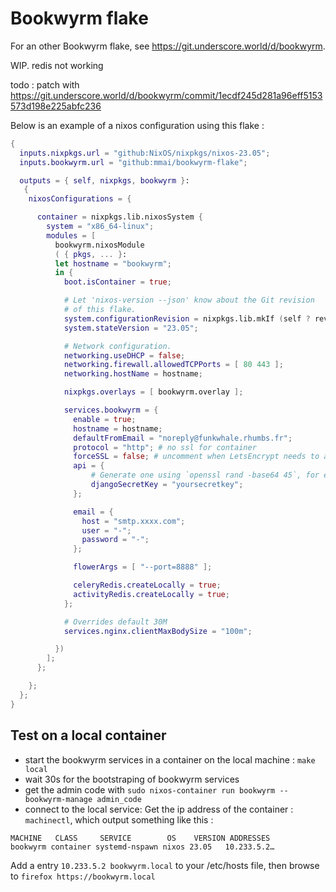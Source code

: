 # Bookwyrm flake

For an other Bookwyrm flake, see https://git.underscore.world/d/bookwyrm.

WIP. redis not working 

todo : patch with https://git.underscore.world/d/bookwyrm/commit/1ecdf245d281a96eff5153573d198e225abfc236

Below is an example of a nixos configuration using this flake :

```nix
{
  inputs.nixpkgs.url = "github:NixOS/nixpkgs/nixos-23.05";
  inputs.bookwyrm.url = "github:mmai/bookwyrm-flake";

  outputs = { self, nixpkgs, bookwyrm }: 
   {
    nixosConfigurations = {

      container = nixpkgs.lib.nixosSystem {
        system = "x86_64-linux";
        modules = [
          bookwyrm.nixosModule
          ( { pkgs, ... }: 
          let hostname = "bookwyrm";
          in {
            boot.isContainer = true;

            # Let 'nixos-version --json' know about the Git revision
            # of this flake.
            system.configurationRevision = nixpkgs.lib.mkIf (self ? rev) self.rev;
            system.stateVersion = "23.05";

            # Network configuration.
            networking.useDHCP = false;
            networking.firewall.allowedTCPPorts = [ 80 443 ];
            networking.hostName = hostname;

            nixpkgs.overlays = [ bookwyrm.overlay ];

            services.bookwyrm = {
              enable = true;
              hostname = hostname;
              defaultFromEmail = "noreply@funkwhale.rhumbs.fr";
              protocol = "http"; # no ssl for container
              forceSSL = false; # uncomment when LetsEncrypt needs to access "http:" in order to check domain
              api = {
                  # Generate one using `openssl rand -base64 45`, for example
                  djangoSecretKey = "yoursecretkey";
              };

              email = {
                host = "smtp.xxxx.com";
                user = "-";
                password = "-";
              };

              flowerArgs = [ "--port=8888" ];

              celeryRedis.createLocally = true;
              activityRedis.createLocally = true;
            };

            # Overrides default 30M
            services.nginx.clientMaxBodySize = "100m";

          })
        ];
      };

    };
  };
}
```

## Test on a local container

- start the bookwyrm services in a container on the local machine : `make local`
- wait 30s for the bootstraping of bookwyrm services
- get the admin code with `sudo nixos-container run bookwyrm -- bookwyrm-manage admin_code`
- connect to the local service: 
Get the ip address of the container : `machinectl`,  which output something like this :
```
MACHINE   CLASS     SERVICE        OS    VERSION ADDRESSES
bookwyrm container systemd-nspawn nixos 23.05   10.233.5.2…
```
Add a entry `10.233.5.2 bookwyrm.local` to your /etc/hosts file, then browse to `firefox https://bookwyrm.local`
